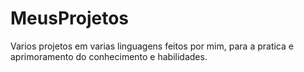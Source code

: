 # MeusProjetos
Varios projetos em varias linguagens feitos por mim, para a pratica e aprimoramento do conhecimento e habilidades.


